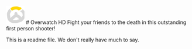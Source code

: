 <img src="https://github.com/Andriyasdf/Overwatch-HD/blob/master/Assets/Textures/Sprites/logo.png" width="50">
# Overwatch HD
Fight your friends to the death in this outstanding first person shooter!

This is a readme file. We don't really have much to say.
